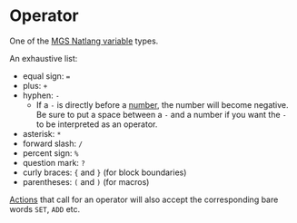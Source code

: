 # Operator

One of the [MGS Natlang variable](mgs/variables_mgs) types.

An exhaustive list:

- equal sign: `=`
- plus: `+`
- hyphen: `-`
	- If a `-` is directly before a [number](mgs/variables/number), the number will become negative. Be sure to put a space between a `-` and a number if you want the `-` to be interpreted as an operator.
- asterisk: `*`
- forward slash: `/`
- percent sign: `%`
- question mark: `?`
- curly braces: `{` and `}` (for block boundaries)
- parentheses: `(` and `)` (for macros)

[Actions](Actions) that call for an operator will also accept the corresponding bare words `SET`, `ADD` etc.
